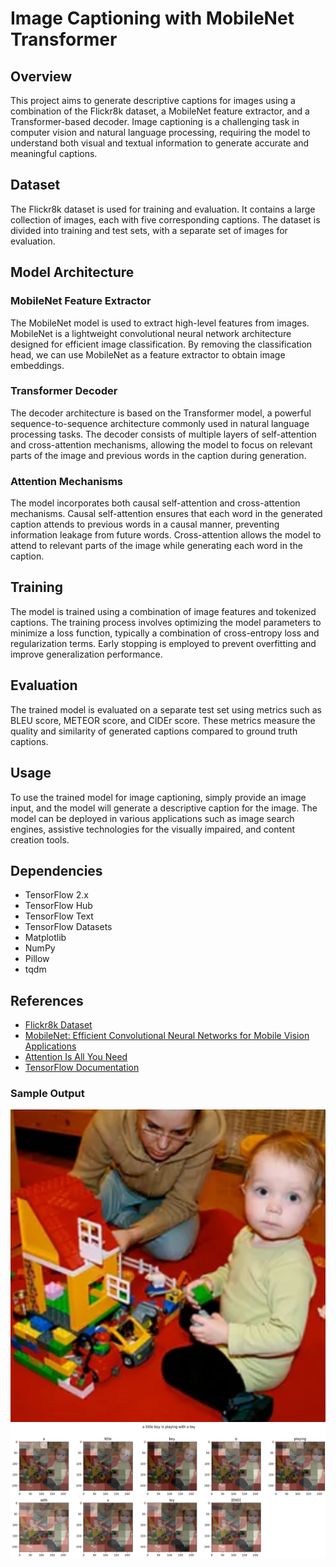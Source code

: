 # Image Captioning with MobileNet Transformer

## Overview
This project aims to generate descriptive captions for images using a combination of the Flickr8k dataset, a MobileNet feature extractor, and a Transformer-based decoder. Image captioning is a challenging task in computer vision and natural language processing, requiring the model to understand both visual and textual information to generate accurate and meaningful captions.

## Dataset
The Flickr8k dataset is used for training and evaluation. It contains a large collection of images, each with five corresponding captions. The dataset is divided into training and test sets, with a separate set of images for evaluation.

## Model Architecture
### MobileNet Feature Extractor
The MobileNet model is used to extract high-level features from images. MobileNet is a lightweight convolutional neural network architecture designed for efficient image classification. By removing the classification head, we can use MobileNet as a feature extractor to obtain image embeddings.

### Transformer Decoder
The decoder architecture is based on the Transformer model, a powerful sequence-to-sequence architecture commonly used in natural language processing tasks. The decoder consists of multiple layers of self-attention and cross-attention mechanisms, allowing the model to focus on relevant parts of the image and previous words in the caption during generation.

### Attention Mechanisms
The model incorporates both causal self-attention and cross-attention mechanisms. Causal self-attention ensures that each word in the generated caption attends to previous words in a causal manner, preventing information leakage from future words. Cross-attention allows the model to attend to relevant parts of the image while generating each word in the caption.

## Training
The model is trained using a combination of image features and tokenized captions. The training process involves optimizing the model parameters to minimize a loss function, typically a combination of cross-entropy loss and regularization terms. Early stopping is employed to prevent overfitting and improve generalization performance.

## Evaluation
The trained model is evaluated on a separate test set using metrics such as BLEU score, METEOR score, and CIDEr score. These metrics measure the quality and similarity of generated captions compared to ground truth captions.

## Usage
To use the trained model for image captioning, simply provide an image input, and the model will generate a descriptive caption for the image. The model can be deployed in various applications such as image search engines, assistive technologies for the visually impaired, and content creation tools.

## Dependencies
- TensorFlow 2.x
- TensorFlow Hub
- TensorFlow Text
- TensorFlow Datasets
- Matplotlib
- NumPy
- Pillow
- tqdm

## References
- [Flickr8k Dataset](https://www.kaggle.com/adityajn105/flickr8k)
- [MobileNet: Efficient Convolutional Neural Networks for Mobile Vision Applications](https://arxiv.org/abs/1704.04861)
- [Attention Is All You Need](https://arxiv.org/abs/1706.03762)
- [TensorFlow Documentation](https://www.tensorflow.org/)

### Sample Output
![Sample Image](./Images/Image1.png)
![Sample Image Captioning](./Images/SampleOutput1.png)
